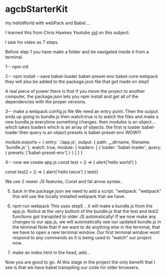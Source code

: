 # agcbStarterKit
my helloWorld with webPack and Babel....

I learned this from Chris Hawkes Youtube [vid](https://www.youtube.com/watch?v=X5wTsHRsbIA) on this subject. 

I saw his video as 7 steps.

Before step 1 you have make a folder and be navigated inside it from a terminal.

1-- npm init

2--
npm install --save babel-loader babel-preset-env babel-core webpack
they will also be added to the package.json file that got made on step1

A real piece of power there is that if you move the project to another computer,
the package.json lets you npm install and get all of the dependencies with the 
proper versions.

3-- make a webpack.config.js file
  We need an entry point.
	Then the output ends up going to bundle.js
  then watch:true is to watch the files and make a new bundle.js everytime something changes.
  then modules is an object....
    which takes loaders which is an array of objects.
    the first is loader babel-loader
    then query is an object 
       presets is babel-preset-env
  	WOW!!!

 

module.exports = {
	entry: './app.js',
	output: {
		path: __dirname,
		filename: 'bundle.js'
	},
	watch: true,
	module: {
		loaders: [
		{
			loader: 'babel-loader',
			query: {
				presets: ['babel-preset-env']
			}
		}
		]
	}
}



4-- now we create app.js
   const test = () => {
	alert('hello world')
}

const test2 = () => {
	alert('hello twice')
}
test()

We use 2 newer JS features, Const and fat arrow syntax..

5. back in the package.json we need to add a script.
   "webpack: "webpack"
	this will use the locally installed webpack that we have.

6. npm run webpack
   This uses step5 .. it will make a bundle.js from the app.js.
   Notice at the very bottom of the bundle.js that the test and test2 functions got transpiled to older JS automatically!
   If we now make any changes to our app.js, we will automatically see our updated bundle.js in the terminal
   Note that if we want to do anything else in the terminal, that we have to open a new terminal window.
   Our first terminal window wont respond to any commands as it is being used to "watch" our project now.

7. make an index.html
   in the head, add...
    <script src="./bundle.js"></script>

Now you are good to go.
At this stage in the project the only benefit that I see is that we have babel transpiling our code for 
older browsers.         



